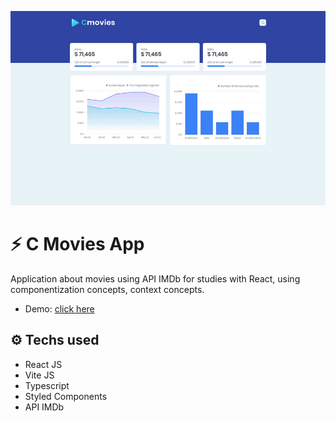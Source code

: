 ![](src/assets/system.jpg)

# :zap: C Movies App

Application about movies using API IMDb for studies with React, using componentization concepts, context concepts.

- Demo: <a href="https://main.d3ii1zge1gcr5q.amplifyapp.com" target="_blank">click here</a>

## :gear: Techs used

- React JS
- Vite JS
- Typescript
- Styled Components
- API IMDb
